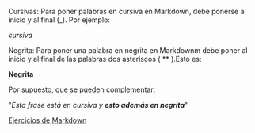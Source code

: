 Cursivas:
Para poner palabras en cursiva en Markdown, debe ponerse al inicio y al final (_). Por ejemplo:

_cursiva_

Negrita:
Para poner una palabra en negrita en Markdownm debe poner al inicio y al final de las palabras dos asteriscos ( ** ).Esto es: 

**Negrita**

Por supuesto, que se pueden complementar:

"_Esta frase está en cursiva y **esto además en negrita**_"

[Ejercicios de Markdown](https://www.markdowntutorial.com/es/lesson/1/)

